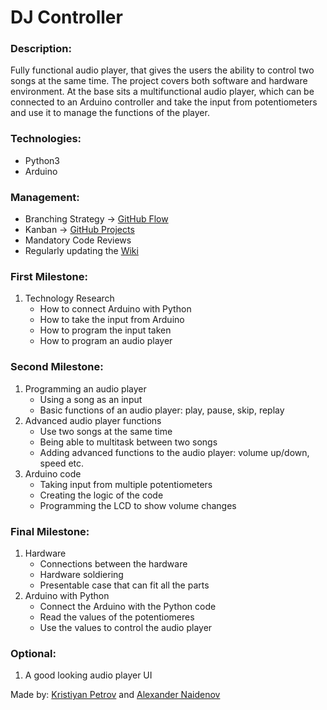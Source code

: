 # DJ Controller

### Description:
Fully functional audio player, that gives the users the ability to control two songs at the same time. The project covers both software and hardware environment. At the base sits a multifunctional audio player, which can be connected to an Arduino controller and take the input from potentiometers and use it to manage the functions of the player.

### Technologies:
- Python3
- Arduino

### Management:
- Branching Strategy -> [GitHub Flow](https://githubflow.github.io/)
- Kanban -> [GitHub Projects](https://github.com/besenhimself/audioMixer/projects/1)
- Mandatory Code Reviews
- Regularly updating the [Wiki](https://github.com/krispetrov/dj-controller/wiki)

### First Milestone:
1. Technology Research
    - How to connect Arduino with Python
    - How to take the input from Arduino
    - How to program the input taken
    - How to program an audio player

### Second Milestone:
1. Programming an audio player
   - Using a song as an input
   - Basic functions of an audio player: play, pause, skip, replay
2. Advanced audio player functions
    - Use two songs at the same time
    - Being able to multitask between two songs
    - Adding advanced functions to the audio player: volume up/down, speed etc.
3. Arduino code
    - Taking input from multiple potentiometers
    - Creating the logic of the code
    - Programming the LCD to show volume changes

### Final Milestone:
1. Hardware
    - Connections between the hardware
    - Hardware soldiering
    - Presentable case that can fit all the parts
2. Arduino with Python
    - Connect the Arduino with the Python code
    - Read the values of the potentiomeres
    - Use the values to control the audio player

### Optional:
1. A good looking audio player UI

Made by: [Kristiyan Petrov](https://github.com/krispetrov) and [Alexander Naidenov](https://github.com/aon2003)
